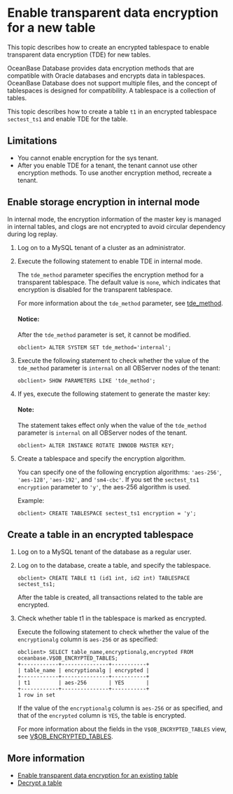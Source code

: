 # Enable transparent data encryption for a new table

This topic describes how to create an encrypted tablespace to enable transparent data encryption (TDE) for new tables. 

OceanBase Database provides data encryption methods that are compatible with Oracle databases and encrypts data in tablespaces. OceanBase Database does not support multiple files, and the concept of tablespaces is designed for compatibility. A tablespace is a collection of tables. 

This topic describes how to create a table `t1` in an encrypted tablespace `sectest_ts1` and enable TDE for the table. 

## Limitations

* You cannot enable encryption for the sys tenant. 
* After you enable TDE for a tenant, the tenant cannot use other encryption methods. To use another encryption method, recreate a tenant. 

## Enable storage encryption in internal mode

In internal mode, the encryption information of the master key is managed in internal tables, and clogs are not encrypted to avoid circular dependency during log replay. 

1. Log on to a MySQL tenant of a cluster as an administrator. 

2. Execute the following statement to enable TDE in internal mode. 

   The `tde_method` parameter specifies the encryption method for a transparent tablespace. The default value is `none`, which indicates that encryption is disabled for the transparent tablespace. 

   For more information about the `tde_method` parameter, see [tde_method](../../../../700.reference/500.system-reference/100.system-configuration-items/400.tenant-level-configuration-items/3400.tde_method.md). 

      <main id="notice" type='notice'>
       <h4>Notice:</h4>
       <p>After the <code>tde_method</code> parameter is set, it cannot be modified. </p>
      </main>

   ```shell
   obclient> ALTER SYSTEM SET tde_method='internal';
   ```

3. Execute the following statement to check whether the value of the `tde_method` parameter is `internal` on all OBServer nodes of the tenant: 

   ```shell
   obclient> SHOW PARAMETERS LIKE 'tde_method';
   ```

4. If yes, execute the following statement to generate the master key: 

      <main id="notice" type='explain'>
       <h4>Note:</h4>
       <p>The statement takes effect only when the value of the <code>tde_method</code> parameter is <code>internal</code> on all OBServer nodes of the tenant. </p>
      </main>

   ```shell
   obclient> ALTER INSTANCE ROTATE INNODB MASTER KEY;
   ```

5. Create a tablespace and specify the encryption algorithm. 

   You can specify one of the following encryption algorithms: `'aes-256'`, `'aes-128'`, `'aes-192'`, and `'sm4-cbc'`. If you set the `sectest_ts1 encryption` parameter to `'y'`, the aes-256 algorithm is used. 

   Example:

   ```shell
   obclient> CREATE TABLESPACE sectest_ts1 encryption = 'y'; 
   ```

## Create a table in an encrypted tablespace

1. Log on to a MySQL tenant of the database as a regular user. 

2. Log on to the database, create a table, and specify the tablespace. 

   ```shell
   obclient> CREATE TABLE t1 (id1 int, id2 int) TABLESPACE sectest_ts1;
   ```

   After the table is created, all transactions related to the table are encrypted. 

3. Check whether table t1 in the tablespace is marked as encrypted. 

   Execute the following statement to check whether the value of the `encryptionalg` column is `aes-256` or as specified: 

   ```shell
   obclient> SELECT table_name,encryptionalg,encrypted FROM oceanbase.V$OB_ENCRYPTED_TABLES;
   +------------+---------------+-----------+
   | table_name | encryptionalg | encrypted |
   +------------+---------------+-----------+
   | t1         | aes-256       | YES       |
   +------------+---------------+-----------+
   1 row in set
   ```

   If the value of the `encryptionalg` column is `aes-256` or as specified, and that of the `encrypted` column is `YES`, the table is encrypted. 

   For more information about the fields in the `V$OB_ENCRYPTED_TABLES` view, see [V$OB_ENCRYPTED_TABLES](../../../../700.reference/500.system-reference/400.system-overview-of-mysql-mode/300.performance-view-of-mysql-mode/9100.v-encrypted_tables-of-mysql-mode.md). 

## More information

* [Enable transparent data encryption for an existing table](../200.data-storage-encryption-of-mysql-mode/200.set-storage-encryption-for-existing-tables-of-mysql-mode.md)
* [Decrypt a table](../200.data-storage-encryption-of-mysql-mode/300.unencrypt-of-mysql-mode.md)
